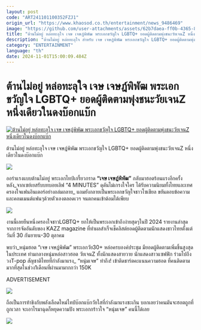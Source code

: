 ```yaml
---
layout: post
code: "ART241101100352FZJ1"
origin_url: "https://www.khaosod.co.th/entertainment/news_9486469"
image: "https://github.com/user-attachments/assets/62b7daea-ff0b-4365-85d5-f448507d5f0d"
title: "ต้านไม่อยู่ หล่อทะลุใจ เจษ เจษฎ์พิพัฒ พระเอกขวัญใจ LGBTQ+ ยอดผู้ติดตามพุ่งชนะวัยเจนZ หนึ่งเดียวในดงบ๊อกแบ๊ก"
description: "ต้านไม่อยู่ หล่อทะลุใจ สำหรับ เจษ เจษฎ์พิพัฒ พระเอกขวัญใจ LGBTQ+ ยอดผู้ติดตามพุ่งชนะวัยเจนZ หนึ่งเดียวในดงบ๊อกแบ๊ก โดนใจผู้ชายไทป์นี้"
category: "ENTERTAINMENT"
language: "th"
date: 2024-11-01T15:00:09.484Z
---
```


# ต้านไม่อยู่ หล่อทะลุใจ เจษ เจษฎ์พิพัฒ พระเอกขวัญใจ LGBTQ+ ยอดผู้ติดตามพุ่งชนะวัยเจนZ หนึ่งเดียวในดงบ๊อกแบ๊ก

[![ต้านไม่อยู่ หล่อทะลุใจ เจษ เจษฎ์พิพัฒ พระเอกขวัญใจ LGBTQ+ ยอดผู้ติดตามพุ่งชนะวัยเจนZ หนึ่งเดียวในดงบ๊อกแบ๊ก](https://www.khaosod.co.th/wpapp/uploads/2024/11/jad.jpg "ต้านไม่อยู่ หล่อทะลุใจ เจษ เจษฎ์พิพัฒ พระเอกขวัญใจ LGBTQ+ ยอดผู้ติดตามพุ่งชนะวัยเจนZ หนึ่งเดียวในดงบ๊อกแบ๊ก")](https://www.khaosod.co.th/wpapp/uploads/2024/11/jad.jpg)

ต้านไม่อยู่ หล่อทะลุใจ เจษ เจษฎ์พิพัฒ พระเอกขวัญใจ LGBTQ+ ยอดผู้ติดตามพุ่งชนะวัยเจนZ หนึ่งเดียวในดงบ๊อกแบ๊ก

![](https://www.khaosod.co.th/wpapp/uploads/2024/11/S__54747174_0.jpg)

ออร่าแรงแบบต้านไม่อยู่ พระเอกไทป์เกรี้ยวกราด **“เจษ เจษฎ์พิพัฒ”** กลับมาฮอตร้อนแรงอีกครั้งหลัง_จากเซย์เยสรับบทบอยเลิฟ “4 MINUTES” ดุดันไม่เกรงใจใคร ได้รับความนิยมทั้งไทยและเทศ ครองใจแฟนอินเตอร์อย่างถล่มถลาย_ แถมยังกลายเป็นพระเอกขวัญใจชาวโซเชียล ขยันตอบข้อความและคอมเมนต์แฟนๆด้วยตัวเองตลอดเวฯ จนตกคนเข้าด้อมได้เพียบ

![](https://www.khaosod.co.th/wpapp/uploads/2024/11/S__54747173_0.jpg)

งานนี้เลยยืนหนึ่งครองใจชาวLGBTQ+ ยกให้เป็นพระเอกเข้าถึงง่ายสุดๆในปี 2024 รายงานล่าสุดจากการจัดอันดับของ KAZZ magazine ที่ทำผลสำเร็จเช็คลิสต์ยอดผู้ติดตามนักแสดงชาวไทยตั้งแต่วันที่ 30 กันยายน-30 ตุลาคม

พบว่า_หนุ่มฮอต “เจษ เจษฎ์พิพัฒ” พระเอกวัย30+ หล่อครบองค์ประชุม มียอดผู้ติดตามเพิ่มขึ้นสูงสุดในประเทศ ท่ามกลางหนุ่มหล่อสาวฮอต วัยเจนZ ทั้งนักแสดงสายวาย นักแสดงสาวแซฟฟิก ร่วมไปถึงวงT-pop สัญชาติไทยที่กำลังมาแรง_ “หนุ่มเจษ” ทำถึง! เข้าติดชาร์ตคะแนนความฮอต ที่คนติดตามมากที่สุดในช่วง1เดือนที่ผ่านมามากกว่า 150K

ADVERTISEMENT

![](https://www.khaosod.co.th/wpapp/uploads/2024/11/S__54747172_0.jpg)

ถือเป็นการท้าชิงกับพลังเลือดใหม่ไทป์บ๊อกแบ๊กวัยใสที่กำลังมาแรงซะเกิน บอกเลยว่าคนมันจะฮอตถูกที่ ถูกเวลา จะเอาไรมาฉุดก็หยุดความปัง พระเอกกร้าวใจ “หนุ่มเจษ” คนนี้ได้เลย

![](https://www.khaosod.co.th/wpapp/uploads/2024/11/S__54747171_0.jpg)